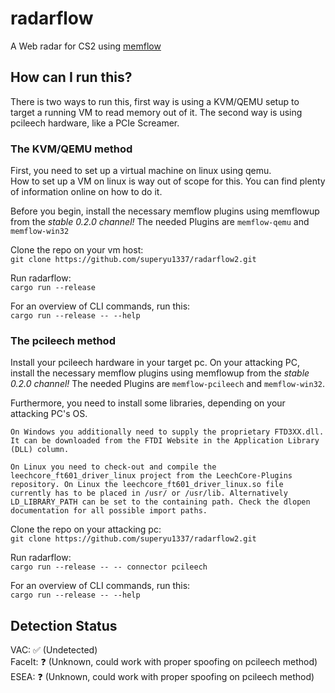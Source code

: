 # radarflow
A Web radar for CS2 using [memflow](https://github.com/memflow/memflow)

## How can I run this?
There is two ways to run this, first way is using a KVM/QEMU setup to target a running VM to read memory out of it. The second way is using pcileech hardware, like a PCIe Screamer.

### The KVM/QEMU method
First, you need to set up a virtual machine on linux using qemu.  
How to set up a VM on linux is way out of scope for this. You can find plenty of information online on how to do it.

Before you begin, install the necessary memflow plugins using memflowup from the *stable 0.2.0 channel!* 
The needed Plugins are `memflow-qemu` and `memflow-win32` 

Clone the repo on your vm host:  
`git clone https://github.com/superyu1337/radarflow2.git`

Run radarflow:   
`cargo run --release`

For an overview of CLI commands, run this:  
`cargo run --release -- --help`

### The pcileech method

Install your pcileech hardware in your target pc. On your attacking PC, install the necessary memflow plugins using memflowup from the *stable 0.2.0 channel!*
The needed Plugins are `memflow-pcileech` and `memflow-win32`.

Furthermore, you need to install some libraries, depending on your attacking PC's OS.
```
On Windows you additionally need to supply the proprietary FTD3XX.dll. It can be downloaded from the FTDI Website in the Application Library (DLL) column.

On Linux you need to check-out and compile the leechcore_ft601_driver_linux project from the LeechCore-Plugins repository. On Linux the leechcore_ft601_driver_linux.so file currently has to be placed in /usr/ or /usr/lib. Alternatively LD_LIBRARY_PATH can be set to the containing path. Check the dlopen documentation for all possible import paths.
```

Clone the repo on your attacking pc:  
`git clone https://github.com/superyu1337/radarflow2.git`

Run radarflow:   
`cargo run --release -- -- connector pcileech`

For an overview of CLI commands, run this:  
`cargo run --release -- --help`

## Detection Status
VAC: ✅ (Undetected)  
FaceIt: ❓ (Unknown, could work with proper spoofing on pcileech method)  
ESEA: ❓ (Unknown, could work with proper spoofing on pcileech method)  
